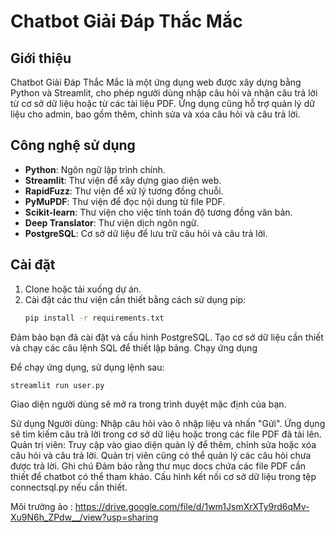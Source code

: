 # Chatbot Giải Đáp Thắc Mắc

## Giới thiệu
Chatbot Giải Đáp Thắc Mắc là một ứng dụng web được xây dựng bằng Python và Streamlit, cho phép người dùng nhập câu hỏi và nhận câu trả lời từ cơ sở dữ liệu hoặc từ các tài liệu PDF. Ứng dụng cũng hỗ trợ quản lý dữ liệu cho admin, bao gồm thêm, chỉnh sửa và xóa câu hỏi và câu trả lời.

## Công nghệ sử dụng
- **Python**: Ngôn ngữ lập trình chính.
- **Streamlit**: Thư viện để xây dựng giao diện web.
- **RapidFuzz**: Thư viện để xử lý tương đồng chuỗi.
- **PyMuPDF**: Thư viện để đọc nội dung từ file PDF.
- **Scikit-learn**: Thư viện cho việc tính toán độ tương đồng văn bản.
- **Deep Translator**: Thư viện dịch ngôn ngữ.
- **PostgreSQL**: Cơ sở dữ liệu để lưu trữ câu hỏi và câu trả lời.


## Cài đặt
1. Clone hoặc tải xuống dự án.
2. Cài đặt các thư viện cần thiết bằng cách sử dụng pip:
   ```bash
   pip install -r requirements.txt
Đảm bảo bạn đã cài đặt và cấu hình PostgreSQL. Tạo cơ sở dữ liệu cần thiết và chạy các câu lệnh SQL để thiết lập bảng.
Chạy ứng dụng

Để chạy ứng dụng, sử dụng lệnh sau:
   ```bash
   streamlit run user.py
   ```
Giao diện người dùng sẽ mở ra trong trình duyệt mặc định của bạn.

Sử dụng
Người dùng: Nhập câu hỏi vào ô nhập liệu và nhấn "Gửi". Ứng dụng sẽ tìm kiếm câu trả lời trong cơ sở dữ liệu hoặc trong các file PDF đã tải lên.
Quản trị viên: Truy cập vào giao diện quản lý để thêm, chỉnh sửa hoặc xóa câu hỏi và câu trả lời. Quản trị viên cũng có thể quản lý các câu hỏi chưa được trả lời.
Ghi chú
Đảm bảo rằng thư mục docs chứa các file PDF cần thiết để chatbot có thể tham khảo.
Cấu hình kết nối cơ sở dữ liệu trong tệp connectsql.py nếu cần thiết.

Môi trường ảo : https://drive.google.com/file/d/1wm1JsmXrXTy9rd6qMv-Xu9N6h_ZPdw__/view?usp=sharing
